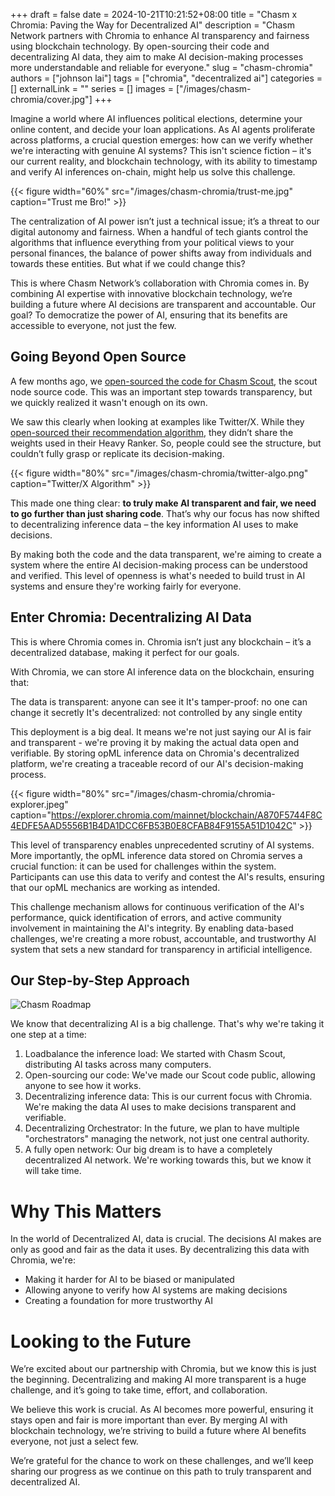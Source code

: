 +++ 
draft = false
date = 2024-10-21T10:21:52+08:00
title = "Chasm x Chromia: Paving the Way for Decentralized AI"
description = "Chasm Network partners with Chromia to enhance AI transparency and fairness using blockchain technology. By open-sourcing their code and decentralizing AI data, they aim to make AI decision-making processes more understandable and reliable for everyone."
slug = "chasm-chromia"
authors = ["johnson lai"]
tags = ["chromia", "decentralized ai"]
categories = []
externalLink = ""
series = []
images = ["/images/chasm-chromia/cover.jpg"]
+++

Imagine a world where AI influences political elections, determine your online content, and decide your loan applications. As AI agents proliferate across platforms, a crucial question emerges: how can we verify whether we're interacting with genuine AI systems? This isn't science fiction – it's our current reality, and blockchain technology, with its ability to timestamp and verify AI inferences on-chain, might help us solve this challenge.

{{< figure width="60%" src="/images/chasm-chromia/trust-me.jpg" caption="Trust me Bro!" >}}

The centralization of AI power isn’t just a technical issue; it’s a threat to our digital autonomy and fairness. When a handful of tech giants control the algorithms that influence everything from your political views to your personal finances, the balance of power shifts away from individuals and towards these entities. But what if we could change this?

This is where Chasm Network’s collaboration with Chromia comes in. By combining AI expertise with innovative blockchain technology, we’re building a future where AI decisions are transparent and accountable. Our goal? To democratize the power of AI, ensuring that its benefits are accessible to everyone, not just the few.

## Going Beyond Open Source

A few months ago, we [open-sourced the code for Chasm Scout](https://superoo7.com/posts/chasm-scout-architecture-design/), the scout node source code. This was an important step towards transparency, but we quickly realized it wasn't enough on its own.

We saw this clearly when looking at examples like Twitter/X. While they [open-sourced their recommendation algorithm](https://blog.x.com/engineering/en_us/topics/open-source/2023/twitter-recommendation-algorithm), they didn’t share the weights used in their Heavy Ranker. So, people could see the structure, but couldn’t fully grasp or replicate its decision-making.

{{< figure width="80%" src="/images/chasm-chromia/twitter-algo.png" caption="Twitter/X Algorithm" >}}

This made one thing clear: **to truly make AI transparent and fair, we need to go further than just sharing code**. That’s why our focus has now shifted to decentralizing inference data – the key information AI uses to make decisions.

By making both the code and the data transparent, we're aiming to create a system where the entire AI decision-making process can be understood and verified. This level of openness is what's needed to build trust in AI systems and ensure they're working fairly for everyone.

## Enter Chromia: Decentralizing AI Data

This is where Chromia comes in. Chromia isn’t just any blockchain – it’s a decentralized database, making it perfect for our goals.

With Chromia, we can store AI inference data on the blockchain, ensuring that:

The data is transparent: anyone can see it
It's tamper-proof: no one can change it secretly
It's decentralized: not controlled by any single entity

This deployment is a big deal. It means we're not just saying our AI is fair and transparent - we're proving it by making the actual data open and verifiable. By storing opML inference data on Chromia's decentralized platform, we're creating a traceable record of our AI's decision-making process.

{{< figure width="80%" src="/images/chasm-chromia/chromia-explorer.jpeg" caption="https://explorer.chromia.com/mainnet/blockchain/A870F5744F8C4EDFE5AAD5556B1B4DA1DCC6FB53B0E8CFAB84F9155A51D1042C" >}}

This level of transparency enables unprecedented scrutiny of AI systems. More importantly, the opML inference data stored on Chromia serves a crucial function: it can be used for challenges within the system. Participants can use this data to verify and contest the AI's results, ensuring that our opML mechanics are working as intended.

This challenge mechanism allows for continuous verification of the AI's performance, quick identification of errors, and active community involvement in maintaining the AI's integrity. By enabling data-based challenges, we're creating a more robust, accountable, and trustworthy AI system that sets a new standard for transparency in artificial intelligence.

## Our Step-by-Step Approach

![Chasm Roadmap](/images/chasm-chromia/chasm-roadmap.png)

We know that decentralizing AI is a big challenge. That's why we're taking it one step at a time:

1. Loadbalance the inference load: We started with Chasm Scout, distributing AI tasks across many computers.
2. Open-sourcing our code: We've made our Scout code public, allowing anyone to see how it works.
3. Decentralizing inference data: This is our current focus with Chromia. We're making the data AI uses to make decisions transparent and verifiable.
4. Decentralizing Orchestrator: In the future, we plan to have multiple "orchestrators" managing the network, not just one central authority.
5. A fully open network: Our big dream is to have a completely decentralized AI network. We're working towards this, but we know it will take time.

# Why This Matters

In the world of Decentralized AI, data is crucial. The decisions AI makes are only as good and fair as the data it uses. By decentralizing this data with Chromia, we're:

- Making it harder for AI to be biased or manipulated
- Allowing anyone to verify how AI systems are making decisions
- Creating a foundation for more trustworthy AI

# Looking to the Future

We’re excited about our partnership with Chromia, but we know this is just the beginning. Decentralizing and making AI more transparent is a huge challenge, and it’s going to take time, effort, and collaboration.

We believe this work is crucial. As AI becomes more powerful, ensuring it stays open and fair is more important than ever. By merging AI with blockchain technology, we’re striving to build a future where AI benefits everyone, not just a select few.

We’re grateful for the chance to work on these challenges, and we’ll keep sharing our progress as we continue on this path to truly transparent and decentralized AI.


